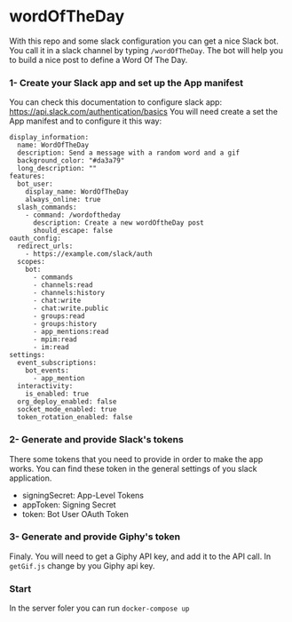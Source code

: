 # wordOfTheDay

With this repo and some slack configuration you can get a nice Slack bot. 
You call it in a slack channel by typing `/wordOfTheDay`.
The bot will help you to build a nice post to define a Word Of The Day.

### 1- Create your Slack app and set up the App manifest
You can check this documentation to configure slack app: https://api.slack.com/authentication/basics 
You will need create a set the App manifest and to configure it this way:

```
display_information:
  name: WordOfTheDay
  description: Send a message with a random word and a gif
  background_color: "#da3a79"
  long_description: ""
features:
  bot_user:
    display_name: WordOfTheDay
    always_online: true
  slash_commands:
    - command: /wordoftheday
      description: Create a new wordOftheDay post
      should_escape: false
oauth_config:
  redirect_urls:
    - https://example.com/slack/auth
  scopes:
    bot:
      - commands
      - channels:read
      - channels:history
      - chat:write
      - chat:write.public
      - groups:read
      - groups:history
      - app_mentions:read
      - mpim:read
      - im:read
settings:
  event_subscriptions:
    bot_events:
      - app_mention
  interactivity:
    is_enabled: true
  org_deploy_enabled: false
  socket_mode_enabled: true
  token_rotation_enabled: false
```

### 2- Generate and provide Slack's tokens

There some tokens that you need to provide in order to make the app works. 
You can find these token in the general settings of you slack application.
- signingSecret: App-Level Tokens
- appToken: Signing Secret
- token: Bot User OAuth Token

### 3- Generate and provide Giphy's token

Finaly. You will need to get a Giphy API key, and add it to the API call.
In `getGif.js` change by you Giphy api key.

### Start 
In the server foler you can run `docker-compose up`
